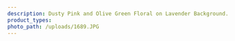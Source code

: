 ```yaml
---
description: Dusty Pink and Olive Green Floral on Lavender Background. Liverpool
product_types:
photo_path: /uploads/1689.JPG
---
```

